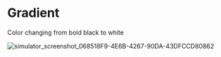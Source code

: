 # Gradient
Color changing from bold black to white


![simulator_screenshot_068518F9-4E6B-4267-90DA-43DFCCD80862](https://github.com/janerkeussen/Gradient/assets/106949010/9973ba0b-c038-403b-8074-1c5a18ee4197)
